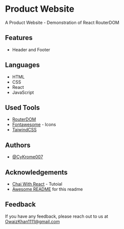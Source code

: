 
# Product Website

A Product Website - Demonstration of React RouterDOM
## Features

- Header and Footer



## Languages
- HTML
- CSS
- React
- JavaScript

## Used Tools
- [RouterDOM](https://reactrouter.com/en/main)
- [Fontawesome](https://fontawesome.com/) - Icons
- [TaiwindCSS](https://tailwindcss.com/)
## Authors

- [@CyKrome007](https://www.github.com/CyKrome007)


## Acknowledgements
- [Chai With React](https://youtu.be/VJov5QWEKE4?si=zpCusQZF9cQwL4d-) - Tutoial
- [Awesome README](https://github.com/matiassingers/awesome-readme) for this readme

## Feedback

If you have any feedback, please reach out to us at OwaizKhan1111@gmail.com

